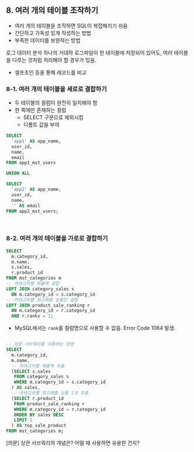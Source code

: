 ## 8. 여러 개의 테이블 조작하기

* 여러 개의 테이블을 조작하면 SQL이 복잡해지기 쉬움
* 간단하고 가독성 있게 작성하는 방법
* 부족한 데이터를 보완하는 방법

로그 데이터 분석
하나의 거대하 로그파일이 한 테이블에 저장되어 있어도, 여러 테이블을 다루는 것처럼 처리해야 할 경우가 있음.
  * 셀프조인 등을 통해 레코드를 비교

### 8-1. 여러 개의 테이블을 세로로 결합하기

* 두 테이블의 컬럼이 완전히 일치해야 함
* 한 쪽에만 존재하는 컬럼
  * SELECT 구문으로 제외시킴
  * 디폴트 값을 부여

```sql
SELECT
  'app1' AS app_name,
  user_id,
  name,
  email
FROM app1_mst_users

UNION ALL

SELECT
  'app2' AS app_name,
  user_id,
  name,
  '' AS email
FROM app2_mst_users;
```

<br>

### 8-2. 여러 개의 테이블을 가로로 결합하기

```sql
SELECT
  m.category_id,
  m.name,
  s.sales,
  r.product_id
FROM mst_categories m
-- 카테고리별 매출액 결합
LEFT JOIN category_sales s
  ON m.category_id = s.category_id
-- 카테고리별 최고매출 상품만 결합
LEFT JOIN product_sale_ranking r
  ON m.category_id = r.category_id
  AND r.ranks = 1;
```

* MySQL에서는 `rank`를 컬럼명으로 사용할 수 없음. Error Code 1064 발생.

```sql  

-- 상관 서브쿼리를 사용하는 방법
SELECT
  m.category_id,
  m.name,
  -- 카테고리별 매출액 추출
  (SELECT s.sales
   FROM category_sales s
   WHERE m.category_id = s.category_id
  ) AS sales,
  -- 카테고리별 최고매출 상품 1개 추출
  (SELECT r.product_id
   FROM product_sale_ranking r
   WHERE m.category_id = r.category_id
   ORDER BY sales DESC
   LIMIT 1
  ) AS top_sale_product
FROM mst_categories m;

```

[의문] 상관 서브쿼리의 개념은? 어떨 때 사용하면 유용한 건지?
